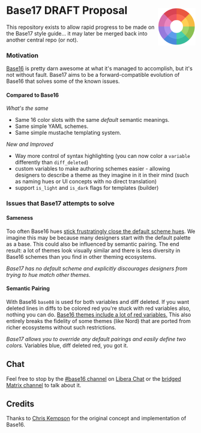 # Base17 DRAFT Proposal <img alt="Color wheel" src="./color_wheel.png" width="100" align="right" style="padding-top:0.6rem;">

This repository exists to allow rapid progress to be made on the Base17 style guide... it may later be merged back into another central repo (or not).


### Motivation

[Base16](https://github.com/chriskempson/base16) is pretty darn awesome at what it's managed to accomplish, but it's not without fault.  Base17 aims to be a forward-compatible evolution of Base16 that solves some of the known issues.


#### Compared to Base16

*What's the same*

- Same 16 color slots with the same _default_ semantic meanings.
- Same simple YAML schemes.
- Same simple mustache templating system.

*New and Improved*

- Way more control of syntax highlighting (you can now color a `variable` differently than `diff_deleted`)
- custom variables to make authoring schemes easier - allowing designers to describe a theme as they imagine in it in their mind (such as naming hues or UI concepts with no direct translation)
- support `is_light` and `is_dark` flags for templates (builder)


### Issues that Base17 attempts to solve


#### Sameness

Too often Base16 hues [stick frustratingly close the default scheme hues](https://github.com/base16-project/base16/issues/10#issuecomment-1171593477).  We imagine this may be because many designers start with the default palette as a base. This could also be influenced by semantic pairing.  The end result: a lot of themes look visually similar and there is less diversity in Base16 schemes than you find in other theming ecosystems.

_Base17 has no default scheme and explicitly discourages designers from trying to hue match other themes._


#### Semantic Pairing

With Base16 `base08` is used for both variables and diff deleted.  If you want deleted lines in diffs to be colored red you're stuck with red variables also, nothing you can do.  [Base16 themes include a lot of red variables.](https://github.com/base16-project/base16/issues/10)  This also entirely breaks the fidelity of some themes (like Nord) that are ported from richer ecosystems without such restrictions.

_Base17 allows you to override any default pairings and easily define two colors._ Variables blue, diff deleted red, you got it.


## Chat

Feel free to stop by the [#base16 channel](https://web.libera.chat/#base16) on [Libera Chat](https://libera.chat/) or the [bridged Matrix channel](https://matrix.to/#/#base16:libera.chat) to talk about it.

## Credits

Thanks to [Chris Kempson](https://github.com/chriskempson) for the original concept and implementation of Base16.
